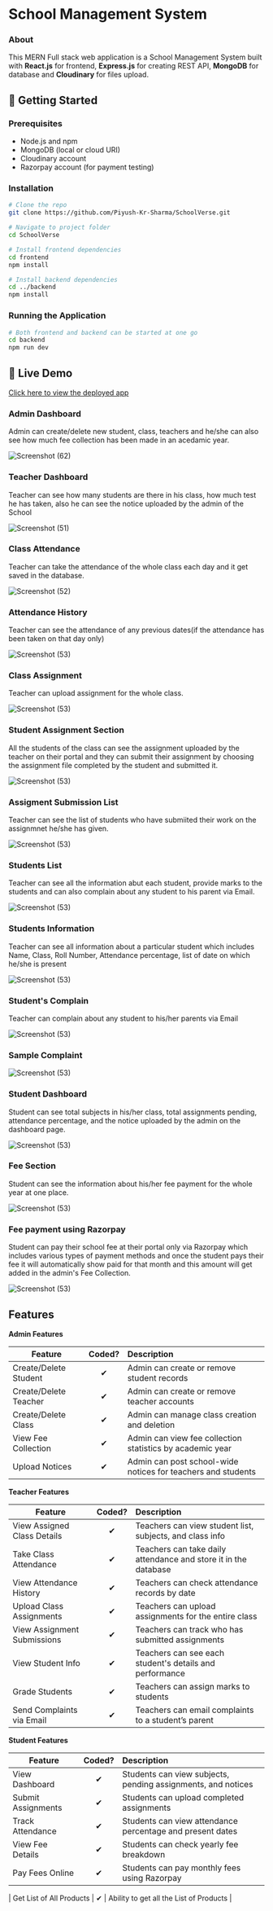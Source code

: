 # School Management System


### About

This MERN Full stack web application is a School Management System built with __React.js__ for frontend,
__Express.js__ for creating REST API, __MongoDB__ for database and __Cloudinary__ for files upload. 

## 🚀 Getting Started

### Prerequisites
- Node.js and npm
- MongoDB (local or cloud URI)
- Cloudinary account
- Razorpay account (for payment testing)

### Installation

```bash
# Clone the repo
git clone https://github.com/Piyush-Kr-Sharma/SchoolVerse.git

# Navigate to project folder
cd SchoolVerse

# Install frontend dependencies
cd frontend
npm install

# Install backend dependencies
cd ../backend
npm install
```

### Running the Application

```bash
# Both frontend and backend can be started at one go
cd backend
npm run dev

```

## 🔗 Live Demo

[Click here to view the deployed app](https://school-verse-frontend.vercel.app/)


### Admin Dashboard
Admin can create/delete new student, class, teachers and he/she can also see how much fee collection has been made in an acedamic year.

![Screenshot (62)](https://github.com/Piyush-Kr-Sharma/SchoolVerse/blob/main/ScreenShots/Screenshot%202025-02-01%20001255.png)

### Teacher Dashboard
Teacher can see how many students are there in his class, how much test he has taken, also he can see the notice uploaded by the admin of the School

![Screenshot (51)](https://github.com/Piyush-Kr-Sharma/SchoolVerse/blob/main/ScreenShots/Screenshot%202025-02-01%20001416.png)

### Class Attendance
Teacher can take the attendance of the whole class each day and it get saved in the database.

![Screenshot (52)](https://github.com/Piyush-Kr-Sharma/SchoolVerse/blob/main/ScreenShots/Screenshot%202025-02-01%20001453.png)

### Attendance History
Teacher can see the attendance of any previous dates(if the attendance has been taken on that day only)

![Screenshot (53)](https://github.com/Piyush-Kr-Sharma/SchoolVerse/blob/main/ScreenShots/Screenshot%202025-02-01%20001504.png)

### Class Assignment
Teacher can upload assignment for the whole class.

![Screenshot (53)](https://github.com/Piyush-Kr-Sharma/SchoolVerse/blob/main/ScreenShots/Screenshot%202025-02-01%20001944.png)

### Student Assignment Section
All the students of the class can see the assignment uploaded by the teacher on their portal and they can submit their assignment by choosing the assignment file completed by the student and submitted it.

![Screenshot (53)](https://github.com/Piyush-Kr-Sharma/SchoolVerse/blob/main/ScreenShots/Screenshot%202025-02-01%20004842.png)

### Assigment Submission List
Teacher can see the list of students who have submiited their work on the assignmnet he/she has given.

![Screenshot (53)](https://github.com/Piyush-Kr-Sharma/SchoolVerse/blob/main/ScreenShots/Screenshot%202025-02-01%20002517.png)

### Students List
Teacher can see all the information abut each student, provide marks to the students and can also complain about any student to his parent via Email.

![Screenshot (53)](https://github.com/Piyush-Kr-Sharma/SchoolVerse/blob/main/ScreenShots/Screenshot%202025-02-01%20002557.png)

### Students Information
Teacher can see all information about a particular student which includes Name, Class, Roll Number, Attendance percentage, list of date on which he/she is present

![Screenshot (53)](https://github.com/Piyush-Kr-Sharma/SchoolVerse/blob/main/ScreenShots/Screenshot%202025-02-01%20002622.png)

### Student's Complain
Teacher can complain about any student to his/her parents via Email

![Screenshot (53)](https://github.com/Piyush-Kr-Sharma/SchoolVerse/blob/main/ScreenShots/Screenshot%202025-02-01%20002747.png)

### Sample Complaint

![Screenshot (53)](https://github.com/Piyush-Kr-Sharma/SchoolVerse/blob/main/ScreenShots/Screenshot%202025-02-01%20002943.png)

### Student Dashboard
Student can see total subjects in his/her class, total assignments pending, attendance percentage, and the notice uploaded by the admin on the dashboard page.

![Screenshot (53)](https://github.com/Piyush-Kr-Sharma/SchoolVerse/blob/main/ScreenShots/Screenshot%202025-02-01%20004750.png)

### Fee Section
Student can see the information about his/her fee payment for the whole year at one place.

![Screenshot (53)](https://github.com/Piyush-Kr-Sharma/SchoolVerse/blob/main/ScreenShots/Screenshot%202025-02-01%20005003.png)

### Fee payment using Razorpay
Student can pay their school fee at their portal only via Razorpay which includes various types of payment methods and once the student pays their fee it will automatically show paid for that month and
this amount will get added in the admin's Fee Collection.

![Screenshot (53)](https://github.com/Piyush-Kr-Sharma/SchoolVerse/blob/main/ScreenShots/Screenshot%202025-02-01%20005029.png)


## Features
<b>Admin Features</b>

| Feature  |  Coded?       | Description  |
|----------|:-------------:|:-------------|
| Create/Delete Student | &#10004; | Admin can create or remove student records |
| Create/Delete Teacher | &#10004; | Admin can create or remove teacher accounts |
| Create/Delete Class | &#10004; | Admin can manage class creation and deletion |
| View Fee Collection | &#10004; | Admin can view fee collection statistics by academic year |
| Upload Notices | &#10004; | Admin can post school-wide notices for teachers and students |

<b>Teacher Features</b>

| Feature  |  Coded?       | Description  |
|----------|:-------------:|:-------------|
| View Assigned Class Details | &#10004; | Teachers can view student list, subjects, and class info |
| Take Class Attendance | &#10004; | Teachers can take daily attendance and store it in the database |
| View Attendance History | &#10004; | Teachers can check attendance records by date |
| Upload Class Assignments | &#10004; | Teachers can upload assignments for the entire class |
| View Assignment Submissions | &#10004; | Teachers can track who has submitted assignments |
| View Student Info | &#10004; | Teachers can see each student's details and performance |
| Grade Students | &#10004; | Teachers can assign marks to students |
| Send Complaints via Email | &#10004; | Teachers can email complaints to a student’s parent |

<b>Student Features</b>

| Feature  |  Coded?       | Description  |
|----------|:-------------:|:-------------|
| View Dashboard | &#10004; | Students can view subjects, pending assignments, and notices |
| Submit Assignments | &#10004; | Students can upload completed assignments |
| Track Attendance | &#10004; | Students can view attendance percentage and present dates |
| View Fee Details | &#10004; | Students can check yearly fee breakdown |
| Pay Fees Online | &#10004; | Students can pay monthly fees using Razorpay |

| Get List of All Products | &#10004; | Ability to get all the List of Products | 
